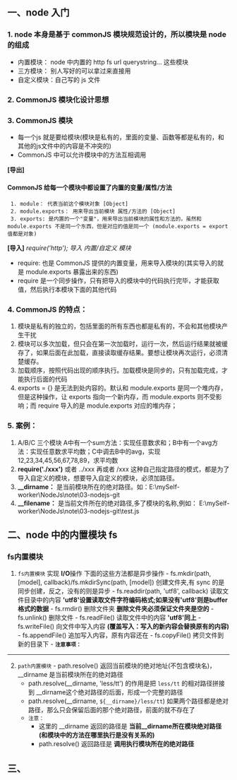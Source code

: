 ## 一、node 入门

  ### 1. node 本身是基于 commonJS 模块规范设计的，所以模块是 node 的组成
  - 内置模块： node 中内置的 http  fs url querystring... 这些模块
  - 三方模块： 别人写好的可以拿过来直接用
  - 自定义模块：自己写的 js 文件

  ### 2. CommonJS 模块化设计思想

  ### 3. CommonJS 模块
  - 每一个js 就是要给模块(模块是私有的，里面的变量、函数等都是私有的，和其他的js文件中的内容是不冲突的)
  - CommonJS 中可以允许模块中的方法互相调用

  **[导出]**
  #### CommonJS 给每一个模块中都设置了内置的变量/属性/方法
     1. module： 代表当前这个模块对象 [Object]
     2. module.exports： 用来导出当前模块 属性/方法的 [Object]
     3. exports: 是内置的一个"变量"，用来导出当前模块的属性和方法的，虽然和 module.exports 不是同一个东西，但是对应的值是同一个 (module.exports = export 值都是对象)

  **[导入]**
  *require('http'); 导入 内置/自定义 模块*
  - require: 也是 CommonJS 提供的内置变量，用来导入模块的(其实导入的就是 module.exports 暴露出来的东西)
  - require 是一个同步操作，只有把导入的模块中的代码执行完毕，才能获取值，然后执行本模块下面的其他代码

  ### 4. CommonJS 的特点：
   1. 模块是私有的独立的，包括里面的所有东西也都是私有的，不会和其他模块产生干扰
   2. 模块可以多次加载，但只会在第一次加载时，运行一次，然后运行结果就被缓存了，如果后面在此加载，直接读取缓存结果。要想让模块再次运行，必须清楚缓存。
   3. 加载顺序，按照代码出现的顺序执行。加载模块是同步的，只有加载完成，才能执行后面的代码
   4. exports = {} 是无法到处内容的。默认和 module.exports 是同一个堆内存，但是这种操作，让 exports 指向一个新内存，而 module.exports 则不受影响；而 require 导入的是 module.exports 对应的堆内存；

  ### 5. 案例：
   1. A/B/C 三个模块  A中有一个sum方法：实现任意数求和；B中有一个avg方法：实现任意数求平均数；C中调去B中的avg，实现 12,23,34,45,56,67,78,89，求平均数
   2. **require('./xxx')** 或者 ../xxx 再或者 /xxx 这种自己指定路径的模式，都是为了导入自定义的模块，想要导入自定义的模块，必须加路径。
   3. **__dirname：** 是当前模块所在的绝对路径。如：E:\mySelf-worker\NodeJs\note\03-nodejs-git
   4. **__filename：** 是当前文件所在的绝对路径,多了模块的名称,例如： E:\mySelf-worker\NodeJs\note\03-nodejs-git\test.js

## 二、node 中的内置模块 fs
  ### fs内置模块
  1. `fs内置模块` 实现 **I/O**操作 下面的这些方法都是异步操作
    - fs.mkdir(path, [model], callback)/fs.mkdirSync(path, [model]) 创建文件夹,有 sync 的是同步创建，反之，没有的则是异步
    - fs.readdir(path, 'utf8', callback)   读取文件目录中的内容 **'utf8'设置读取文件字符编码格式;如果没有'utf8'则是buffer格式的数据**
    - fs.rmdir()  删除文件夹 **删除文件夹必须保证文件夹是空的**
    - fs.unlink()  删除文件
    - fs.readFile()  读取文件中的内容 **'utf8'同上**
    - fs.writeFile()  向文件中写入内容 **(覆盖写入：写入的新内容会替换原有的内容)**
    - fs.appendFile()  追加写入内容，原有内容还在
    - fs.copyFile()  拷贝文件到新的目录下
    - **`注意事项：`**
---

  2. `path内置模块`
    - path.resolve() 返回当前模块的绝对地址(不包含模块名)， __dirname 是当前模块所在的绝对路径
      - path.resolve(__dirname, 'less/tt') 的作用是把 `less/tt` 的相对路径拼接到 __dirname这个绝对路径的后面，形成一个完整的路径
      - path.resolve(__dirname, `${__dirname}/less/tt`) 如果两个路径都是绝对路径，那么只会保留后面的那个绝对路径，前面的就不存在了
      - `注意：`
        - 这里的 __dirname 返回的路径是 **当前__dirname所在模块绝对路径(和模块中的方法在哪里执行是没有关系的)**
        - path.resolve() 返回路径是 **调用执行模块所在的绝对路径**

## 三、

